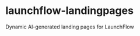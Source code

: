 # launchflow-landingpages
Dynamic AI-generated landing pages for LaunchFlow
<!-- Triggering deploy -->
